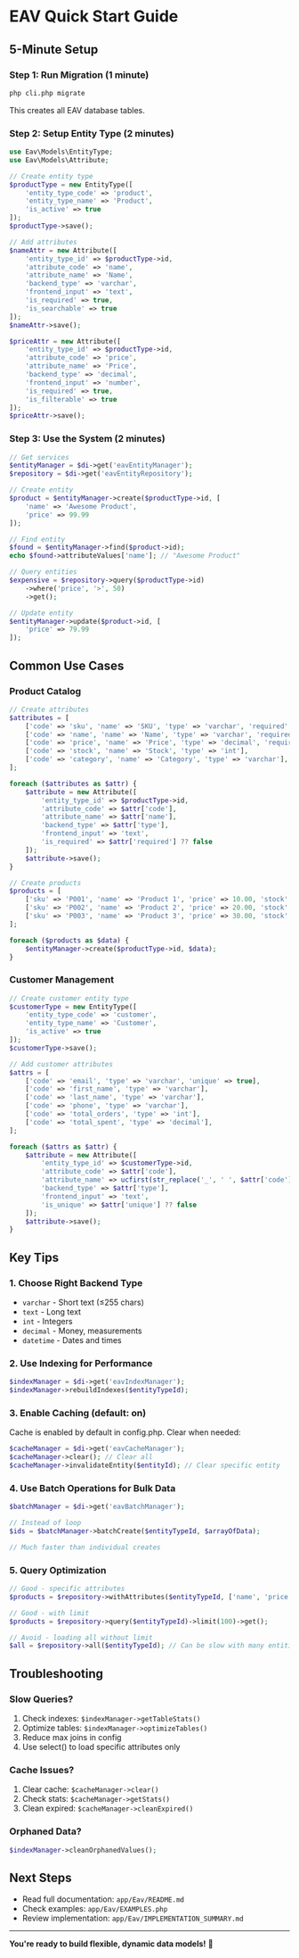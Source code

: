 # EAV Quick Start Guide

## 5-Minute Setup

### Step 1: Run Migration (1 minute)

```bash
php cli.php migrate
```

This creates all EAV database tables.

### Step 2: Setup Entity Type (2 minutes)

```php
use Eav\Models\EntityType;
use Eav\Models\Attribute;

// Create entity type
$productType = new EntityType([
    'entity_type_code' => 'product',
    'entity_type_name' => 'Product',
    'is_active' => true
]);
$productType->save();

// Add attributes
$nameAttr = new Attribute([
    'entity_type_id' => $productType->id,
    'attribute_code' => 'name',
    'attribute_name' => 'Name',
    'backend_type' => 'varchar',
    'frontend_input' => 'text',
    'is_required' => true,
    'is_searchable' => true
]);
$nameAttr->save();

$priceAttr = new Attribute([
    'entity_type_id' => $productType->id,
    'attribute_code' => 'price',
    'attribute_name' => 'Price',
    'backend_type' => 'decimal',
    'frontend_input' => 'number',
    'is_required' => true,
    'is_filterable' => true
]);
$priceAttr->save();
```

### Step 3: Use the System (2 minutes)

```php
// Get services
$entityManager = $di->get('eavEntityManager');
$repository = $di->get('eavEntityRepository');

// Create entity
$product = $entityManager->create($productType->id, [
    'name' => 'Awesome Product',
    'price' => 99.99
]);

// Find entity
$found = $entityManager->find($product->id);
echo $found->attributeValues['name']; // "Awesome Product"

// Query entities
$expensive = $repository->query($productType->id)
    ->where('price', '>', 50)
    ->get();

// Update entity
$entityManager->update($product->id, [
    'price' => 79.99
]);
```

## Common Use Cases

### Product Catalog

```php
// Create attributes
$attributes = [
    ['code' => 'sku', 'name' => 'SKU', 'type' => 'varchar', 'required' => true],
    ['code' => 'name', 'name' => 'Name', 'type' => 'varchar', 'required' => true],
    ['code' => 'price', 'name' => 'Price', 'type' => 'decimal', 'required' => true],
    ['code' => 'stock', 'name' => 'Stock', 'type' => 'int'],
    ['code' => 'category', 'name' => 'Category', 'type' => 'varchar'],
];

foreach ($attributes as $attr) {
    $attribute = new Attribute([
        'entity_type_id' => $productType->id,
        'attribute_code' => $attr['code'],
        'attribute_name' => $attr['name'],
        'backend_type' => $attr['type'],
        'frontend_input' => 'text',
        'is_required' => $attr['required'] ?? false
    ]);
    $attribute->save();
}

// Create products
$products = [
    ['sku' => 'P001', 'name' => 'Product 1', 'price' => 10.00, 'stock' => 100],
    ['sku' => 'P002', 'name' => 'Product 2', 'price' => 20.00, 'stock' => 50],
    ['sku' => 'P003', 'name' => 'Product 3', 'price' => 30.00, 'stock' => 75],
];

foreach ($products as $data) {
    $entityManager->create($productType->id, $data);
}
```

### Customer Management

```php
// Create customer entity type
$customerType = new EntityType([
    'entity_type_code' => 'customer',
    'entity_type_name' => 'Customer',
    'is_active' => true
]);
$customerType->save();

// Add customer attributes
$attrs = [
    ['code' => 'email', 'type' => 'varchar', 'unique' => true],
    ['code' => 'first_name', 'type' => 'varchar'],
    ['code' => 'last_name', 'type' => 'varchar'],
    ['code' => 'phone', 'type' => 'varchar'],
    ['code' => 'total_orders', 'type' => 'int'],
    ['code' => 'total_spent', 'type' => 'decimal'],
];

foreach ($attrs as $attr) {
    $attribute = new Attribute([
        'entity_type_id' => $customerType->id,
        'attribute_code' => $attr['code'],
        'attribute_name' => ucfirst(str_replace('_', ' ', $attr['code'])),
        'backend_type' => $attr['type'],
        'frontend_input' => 'text',
        'is_unique' => $attr['unique'] ?? false
    ]);
    $attribute->save();
}
```

## Key Tips

### 1. Choose Right Backend Type
- `varchar` - Short text (≤255 chars)
- `text` - Long text
- `int` - Integers
- `decimal` - Money, measurements
- `datetime` - Dates and times

### 2. Use Indexing for Performance
```php
$indexManager = $di->get('eavIndexManager');
$indexManager->rebuildIndexes($entityTypeId);
```

### 3. Enable Caching (default: on)
Cache is enabled by default in config.php. Clear when needed:
```php
$cacheManager = $di->get('eavCacheManager');
$cacheManager->clear(); // Clear all
$cacheManager->invalidateEntity($entityId); // Clear specific entity
```

### 4. Use Batch Operations for Bulk Data
```php
$batchManager = $di->get('eavBatchManager');

// Instead of loop
$ids = $batchManager->batchCreate($entityTypeId, $arrayOfData);

// Much faster than individual creates
```

### 5. Query Optimization
```php
// Good - specific attributes
$products = $repository->withAttributes($entityTypeId, ['name', 'price']);

// Good - with limit
$products = $repository->query($entityTypeId)->limit(100)->get();

// Avoid - loading all without limit
$all = $repository->all($entityTypeId); // Can be slow with many entities
```

## Troubleshooting

### Slow Queries?
1. Check indexes: `$indexManager->getTableStats()`
2. Optimize tables: `$indexManager->optimizeTables()`
3. Reduce max joins in config
4. Use select() to load specific attributes only

### Cache Issues?
1. Clear cache: `$cacheManager->clear()`
2. Check stats: `$cacheManager->getStats()`
3. Clean expired: `$cacheManager->cleanExpired()`

### Orphaned Data?
```php
$indexManager->cleanOrphanedValues();
```

## Next Steps

- Read full documentation: `app/Eav/README.md`
- Check examples: `app/Eav/EXAMPLES.php`
- Review implementation: `app/Eav/IMPLEMENTATION_SUMMARY.md`

---

**You're ready to build flexible, dynamic data models!** 🚀
